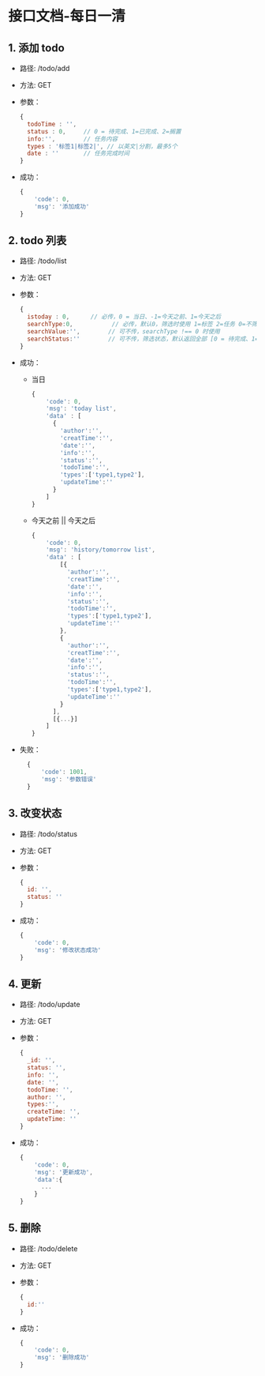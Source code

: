 # 接口文档-每日一清


## 1. 添加 todo

- 路径: /todo/add
- 方法: GET
- 参数：

  ```js
  {
    todoTime : '',
    status : 0,     // 0 = 待完成、1=已完成、2=搁置
    info:'',        // 任务内容
    types : '标签1|标签2|', // 以英文|分割，最多5个
    date : ''       // 任务完成时间
  }

  ```

- 成功：
  ```js
  {
      'code': 0,
      'msg': '添加成功'
  }
  ```

## 2. todo 列表

- 路径: /todo/list
- 方法: GET
- 参数：

  ```js
  {
    istoday : 0,      // 必传，0 = 当日、-1=今天之前、1=今天之后
    searchType:0,           // 必传，默认0，筛选时使用 1=标签 2=任务 0=不筛选
    searchValue:'',        // 可不传，searchType !== 0 时使用
    searchStatus:''        // 可不传，筛选状态，默认返回全部 [0 = 待完成、1=已完成、2=搁置]
  }

  ```

- 成功：

  - 当日

    ```js
    {
        'code': 0,
        'msg': 'today list',
        'data' : [
          {
            'author':'',
            'creatTime':'',
            'date':'',
            'info':'',
            'status':'',
            'todoTime':'',
            'types':['type1,type2'],
            'updateTime':''
          }
        ]
    }
    ```

  - 今天之前 || 今天之后

    ```js
    {
        'code': 0,
        'msg': 'history/tomorrow list',
        'data' : [
            [{
              'author':'',
              'creatTime':'',
              'date':'',
              'info':'',
              'status':'',
              'todoTime':'',
              'types':['type1,type2'],
              'updateTime':''
            },
            {
              'author':'',
              'creatTime':'',
              'date':'',
              'info':'',
              'status':'',
              'todoTime':'',
              'types':['type1,type2'],
              'updateTime':''
            }
          ],
          [{...}]
        ]
    }
    ```
- 失败：
  ```js
    {
        'code': 1001,
        'msg': '参数错误'
    }

  ```

## 3. 改变状态

- 路径: /todo/status
- 方法: GET
- 参数：

  ```js
  {
    id: '',
    status: ''
  }

  ```
- 成功：
  ```js
  {
      'code': 0,
      'msg': '修改状态成功'
  }
  ```

  
## 4. 更新

- 路径: /todo/update
- 方法: GET
- 参数：

  ```js
  {
    _id: '',
    status: '',
    info: '',
    date: '',
    todoTime: '',
    author: '',
    types:'',
    createTime: '',
    updateTime: ''
  }

  ```
- 成功：
  ```js
  {
      'code': 0,
      'msg': '更新成功',
      'data':{
        ...
      }
  }
  ```

## 5. 删除

- 路径: /todo/delete
- 方法: GET
- 参数：

  ```js
  {
    id:''
  }

  ```
- 成功：
  ```js
  {
      'code': 0,
      'msg': '删除成功'
  }
  ```